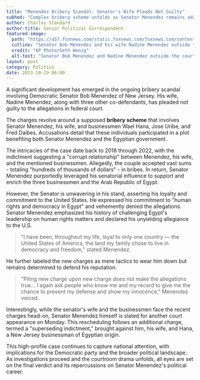 ```yaml
---
title: "Menendez Bribery Scandal: Senator's Wife Pleads Not Guilty"
subhed: "Complex bribery scheme unfolds as Senator Menendez remains adamant about his loyalty to the U.S."
author: Charles Standard
author-title: Senior Political Correspondent
featured-image: 
  path: "https://a57.foxnews.com/static.foxnews.com/foxnews.com/content/uploads/2023/09/720/405/AP23270453782098.jpg?ve=1&tl=1"
  cutline: "Senator Bob Menendez and his wife Nadine Menendez outside the federal courthouse in New York, 2023."
  credit: "AP Photo/Seth Wenig"
  alt-text: "Senator Bob Menendez and Nadine Menendez outside the court building."
layout: post
category: Politics
date: 2023-10-19 06:00
---
```


A significant development has emerged in the ongoing bribery scandal involving Democratic Senator Bob Menendez of New Jersey. His wife, Nadine Menendez, along with three other co-defendants, has pleaded not guilty to the allegations in federal court.

The charges revolve around a supposed **bribery scheme** that involves Senator Menendez, his wife, and businessmen Wael Hana, Jose Uribe, and Fred Daibes. Accusations detail that these individuals participated in a plot benefiting both Senator Menendez and the Egyptian government.

The intricacies of the case date back to 2018 through 2022, with the indictment suggesting a "corrupt relationship" between Menendez, his wife, and the mentioned businessmen. Allegedly, the couple accepted vast sums - totaling "hundreds of thousands of dollars" - in bribes. In return, Senator Menendez purportedly leveraged his senatorial influence to support and enrich the three businessmen and the Arab Republic of Egypt.

However, the Senator is unwavering in his stand, asserting his loyalty and commitment to the United States. He expressed his commitment to "human rights and democracy in Egypt" and vehemently denied the allegations. Senator Menendez emphasized his history of challenging Egypt's leadership on human rights matters and declared his unyielding allegiance to the U.S.

> "I have been, throughout my life, loyal to only one country — the United States of America, the land my family chose to live in democracy and freedom," stated Menendez.

He further labeled the new charges as mere tactics to wear him down but remains determined to defend his reputation.

> "Piling new charge upon new charge does not make the allegations true... I again ask people who know me and my record to give me the chance to present my defense and show my innocence," Menendez voiced.

Interestingly, while the senator's wife and the businessmen face the recent charges head-on, Senator Menendez himself is slated for another court appearance on Monday. This rescheduling follows an additional charge, termed a "superseding indictment," brought against him, his wife, and Hana, a New Jersey businessman of Egyptian origin.

This high-profile case continues to capture national attention, with implications for the Democratic party and the broader political landscape. As investigations proceed and the courtroom drama unfolds, all eyes are set on the final verdict and its repercussions on Senator Menendez's political career.
